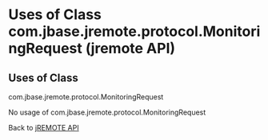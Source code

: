 # Uses of Class com.jbase.jremote.protocol.MonitoringRequest (jremote API)

<PageHeader />

## Uses of Class
com.jbase.jremote.protocol.MonitoringRequest

No usage of com.jbase.jremote.protocol.MonitoringRequest

Back to [jREMOTE API](com_jbase_jremote_package-summary)
